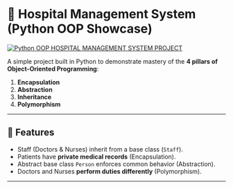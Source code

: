 # 🏥 Hospital Management System (Python OOP Showcase)

[![Python OOP HOSPITAL MANAGEMENT SYSTEM PROJECT](https://github.com/davy254/Hospital-Management-System/actions/workflows/python-app.yml/badge.svg)](https://github.com/davy254/Hospital-Management-System/actions/workflows/python-app.yml)

A simple project built in Python to demonstrate mastery of the **4 pillars of Object-Oriented Programming**:

1. **Encapsulation**
2. **Abstraction**
3. **Inheritance**
4. **Polymorphism**

---

## 🚀 Features
- Staff (Doctors & Nurses) inherit from a base class (`Staff`).
- Patients have **private medical records** (Encapsulation).
- Abstract base class `Person` enforces common behavior (Abstraction).
- Doctors and Nurses **perform duties differently** (Polymorphism).

---


